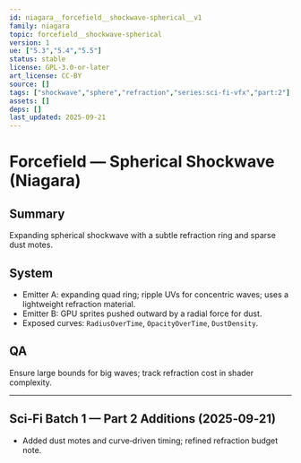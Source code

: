 ```yaml
---
id: niagara__forcefield__shockwave-spherical__v1
family: niagara
topic: forcefield__shockwave-spherical
version: 1
ue: ["5.3","5.4","5.5"]
status: stable
license: GPL-3.0-or-later
art_license: CC-BY
source: []
tags: ["shockwave","sphere","refraction","series:sci-fi-vfx","part:2"]
assets: []
deps: []
last_updated: 2025-09-21
---
```



# Forcefield — Spherical Shockwave (Niagara)


## Summary
Expanding spherical shockwave with a subtle refraction ring and sparse dust motes.


## System
- Emitter A: expanding quad ring; ripple UVs for concentric waves; uses a lightweight refraction material.
- Emitter B: GPU sprites pushed outward by a radial force for dust.
- Exposed curves: `RadiusOverTime`, `OpacityOverTime`, `DustDensity`.


## QA
Ensure large bounds for big waves; track refraction cost in shader complexity.


---
## Sci‑Fi Batch 1 — Part 2 Additions (2025‑09‑21)
- Added dust motes and curve‑driven timing; refined refraction budget note.